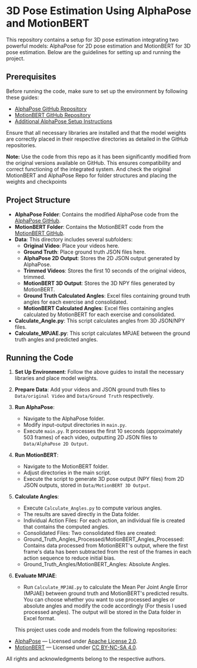 
# 3D Pose Estimation Using AlphaPose and MotionBERT

This repository contains a setup for 3D pose estimation integrating two powerful models: AlphaPose for 2D pose estimation and MotionBERT for 3D pose estimation. Below are the guidelines for setting up and running the project.

## Prerequisites

Before running the code, make sure to set up the environment by following these guides:

- [AlphaPose GitHub Repository](https://github.com/MVIG-SJTU/AlphaPose/tree/master)
- [MotionBERT GitHub Repository](https://github.com/Walter0807/MotionBERT/tree/main)
- [Additional AlphaPose Setup Instructions](https://blog.csdn.net/weixin_44848751/article/details/132140935)

Ensure that all necessary libraries are installed and that the model weights are correctly placed in their respective directories as detailed in the GitHub repositories.

**Note:** Use the code from this repo as it has been significantly modified from the original versions available on GitHub. This ensures compatibility and correct functioning of the integrated system. And check the original MotionBERT and AlphaPose Repo for folder structures and placing the weights and checkpoints

## Project Structure

- **AlphaPose Folder**: Contains the modified AlphaPose code from the [AlphaPose GitHub](https://github.com/MVIG-SJTU/AlphaPose/tree/master).
- **MotionBERT Folder**: Contains the MotionBERT code from the [MotionBERT GitHub](https://github.com/Walter0807/MotionBERT/tree/main).
- **Data**: This directory includes several subfolders:
  - **Original Video**: Place your videos here.
  - **Ground Truth**: Place ground truth JSON files here.
  - **AlphaPose 2D Output**: Stores the 2D JSON output generated by AlphaPose.
  - **Trimmed Videos**: Stores the first 10 seconds of the original videos, trimmed.
  - **MotionBERT 3D Output**: Stores the 3D NPY files generated by MotionBERT.
  - **Ground Truth Calculated Angles**: Excel files containing ground truth angles for each exercise and consolidated.
  - **MotionBERT Calculated Angles**: Excel files containing angles calculated by MotionBERT for each exercise and consolidated.
 - **Calculate_Angle.py**: This script calculates angles from 3D JSON/NPY files.
 - **Calculate_MPJAE.py**: This script calculates MPJAE between the  ground truth angles and predicted angles.

## Running the Code

1. **Set Up Environment**: Follow the above guides to install the necessary libraries and place model weights.
2. **Prepare Data**: Add your videos and JSON ground truth files to `Data/original Video` and `Data/Ground Truth` respectively.
3. **Run AlphaPose**:
   - Navigate to the AlphaPose folder.
   - Modify input-output directories in `main.py`.
   - Execute `main.py`. It processes the first 10 seconds (approximately 503 frames) of each video, outputting 2D JSON files to `Data/AlphaPose 2D Output`.
4. **Run MotionBERT**:
   - Navigate to the MotionBERT folder.
   - Adjust directories in the main script.
   - Execute the script to generate 3D pose output (NPY files) from 2D JSON outputs, stored in `Data/MotionBERT 3D Output`.
5. **Calculate Angles**:
   - Execute `Calculate_Angles.py` to compute various angles.
   - The results are saved directly in the Data folder.
   - Individual Action Files: For each action, an individual file is created that contains the computed angles.
   - Consolidated Files: Two consolidated files are created:
   - Ground_Truth_Angles_Processed/MotionBERT_Angles_Processed: Contains data processed from MotionBERT's output, where the first frame's data has been subtracted from the rest of the frames in each action sequence to reduce initial bias.
   - Ground_Truth_Angles/MotionBERT_Angles: Absolute Angles.
     
6. **Evaluate MPJAE**:
   - Run `Calculate_MPJAE.py` to calculate the Mean Per Joint Angle Error (MPJAE) between ground truth and MotionBERT's predicted results. You can choose whether you want to use processed angles or absolute angles and modify the code accordingly (For thesis I used processed angles). The output will be stored in the Data folder in Excel format.



   This project uses code and models from the following repositories:

- [AlphaPose](https://github.com/MVIG-SJTU/AlphaPose) — Licensed under [Apache License 2.0](https://github.com/MVIG-SJTU/AlphaPose/blob/master/LICENSE).
- [MotionBERT](https://github.com/Walter0807/MotionBERT) — Licensed under [CC BY-NC-SA 4.0](https://github.com/Walter0807/MotionBERT/blob/main/LICENSE).

All rights and acknowledgments belong to the respective authors.
